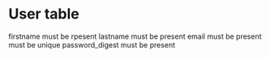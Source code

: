 # User table

firstname
  must be rpesent
lastname
  must be present
email
  must be present
  must be unique
password_digest
  must be present